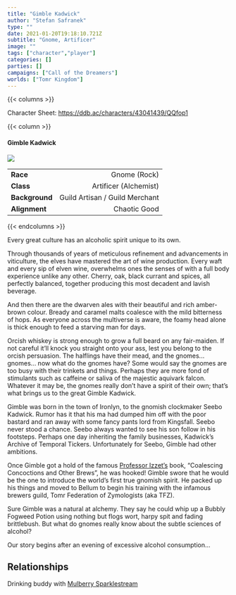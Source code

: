 ```yaml
---
title: "Gimble Kadwick"
author: "Stefan Safranek"
type: ""
date: 2021-01-20T19:18:10.721Z
subtitle: "Gnome, Artificer"
image: ""
tags: ["character","player"]
categories: []
parties: []
campaigns: ["Call of the Dreamers"]
worlds: ["Tomr Kingdom"]
---
```


{{< columns >}}

Character Sheet: https://ddb.ac/characters/43041439/QQfop1

{{< column >}}

<div class="description-table">

#### Gimble Kadwick

<img src="/images/" class="portrait">

|                   |                       |
| ----------------- | ---------------------:|
| <b>Race</b>       | Gnome (Rock)	        |
| <b>Class</b>      | Artificer (Alchemist) |
| <b>Background</b> | Guild Artisan / Guild Merchant |
| <b>Alignment</b>  | Chaotic Good          |

</div>

{{< endcolumns >}}


Every great culture has an alcoholic spirit unique to its own.

Through thousands of years of meticulous refinement and advancements in viticulture, the elves have mastered the art of wine production. Every waft and every sip of elven wine, overwhelms ones the senses of with a full body experience unlike any other. Cherry, oak, black currant and spices, all perfectly balanced, together producing this most decadent and lavish beverage.

And then there are the dwarven ales with their beautiful and rich amber-brown colour.
Bready and caramel malts coalesce with the mild bitterness of hops. As everyone across the multiverse is aware, the foamy head alone is thick enough to feed a starving man for days.

Orcish whiskey is strong enough to grow a full beard on any fair-maiden. If not careful it’ll knock you straight onto your ass, lest you belong to the orcish persuasion. The halflings have their mead, and the gnomes... gnomes... now what do the gnomes have? Some would say the gnomes are too busy with their trinkets and things. Perhaps they are more fond of stimulants such as caffeine or saliva of the majestic aquivark falcon. Whatever it may be, the gnomes really don’t have a spirit of their own; that’s what brings us to the great Gimble Kadwick.

Gimble was born in the town of Ironlyn, to the gnomish clockmaker Seebo Kadwick. Rumor has it that his ma had dumped him off with the poor bastard and ran away with some fancy pants lord from Kingsfall. Seebo never stood a chance. Seebo always wanted to see his son follow in his footsteps. Perhaps one day inheriting the family businesses, Kadwick’s Archive of Temporal Tickers. Unfortunately for Seebo, Gimble had other ambitions.

Once Gimble got a hold of the famous [Professor Izzet’s](/worlds/alarra/characters/niv-izzet) book, “Coalescing Concoctions and Other Brews”, he was hooked! Gimble swore that he would be the one to introduce the world’s first true gnomish spirit. He packed up his things and moved to Bellum to begin his training with the infamous brewers guild, Tomr Federation of Zymologists (aka TFZ).

Sure Gimble was a natural at alchemy. They say he could whip up a Bubbly Fogweed Potion  using nothing but flogs wort, harpy spit and fading brittlebush. But what do gnomes really know  about the subtle sciences of alcohol?

Our story begins after an evening of excessive alcohol consumption...


## Relationships

Drinking buddy with [Mulberry Sparklestream](/worlds/twilight-isle/characters/mulberry-sparklestream)
